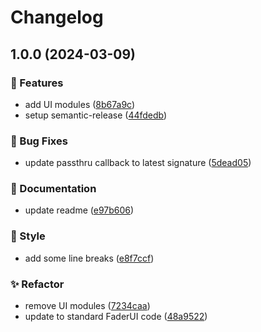 # Changelog

## 1.0.0 (2024-03-09)

### 🌟 Features

-   add UI modules ([8b67a9c](https://github.com/Norgate-AV/NAVDatabase.Amx.EnovaDVX/commit/8b67a9c663fb6ab3366e2bf03f619b071a6f1209))
-   setup semantic-release ([44fdedb](https://github.com/Norgate-AV/NAVDatabase.Amx.EnovaDVX/commit/44fdedb4f4d65a2fee7621c98e5d06047ac208c8))

### 🐛 Bug Fixes

-   update passthru callback to latest signature ([5dead05](https://github.com/Norgate-AV/NAVDatabase.Amx.EnovaDVX/commit/5dead05426864514272962163d21aa3ea0047f92))

### 📖 Documentation

-   update readme ([e97b606](https://github.com/Norgate-AV/NAVDatabase.Amx.EnovaDVX/commit/e97b606746cf4e52782f9897f28760d461076797))

### 💅 Style

-   add some line breaks ([e8f7ccf](https://github.com/Norgate-AV/NAVDatabase.Amx.EnovaDVX/commit/e8f7ccff495759695ad0099dfdd351ba5560d00d))

### ✨ Refactor

-   remove UI modules ([7234caa](https://github.com/Norgate-AV/NAVDatabase.Amx.EnovaDVX/commit/7234caae6bc72b8e63675b959e108a445fe945e3))
-   update to standard FaderUI code ([48a9522](https://github.com/Norgate-AV/NAVDatabase.Amx.EnovaDVX/commit/48a95221c52708c8f913777417858e526c33a6d7))
